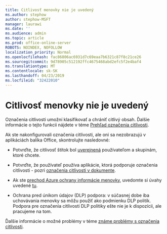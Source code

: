 ```yaml
---
title: Citlivosť menovky nie je uvedený
ms.author: stephow
author: stephow-MSFT
manager: laurawi
ms.date: ''
ms.audience: admin
ms.topic: article
ms.prod: office-online-server
ROBOTS: NOINDEX, NOFOLLOW
localization_priority: Normal
ms.openlocfilehash: fac86806ac6931d7c69eaa7b6321c87f8c21ce26
ms.sourcegitcommit: 9d78905c512192ffc4675468abd2efc5f2e4baf4
ms.translationtype: MT
ms.contentlocale: sk-SK
ms.lasthandoff: 04/23/2019
ms.locfileid: "32422010"
---
```

# <a name="sensitivity-labels-not-appearing"></a>Citlivosť menovky nie je uvedený

Označenia citlivosti umožní klasifikovať a chrániť citlivý obsah. Ďalšie informácie o tejto funkcii nájdete v téme [Prehľad označenia citlivosti](https://docs.microsoft.com/en-us/office365/securitycompliance/sensitivity-labels).

Ak ste nakonfigurovali označenia citlivosti, ale oni sa nezobrazujú v aplikáciách balíka Office, skontrolujte nasledovné:

- Potvrďte, že citlivosť štítok bol [uverejnená](https://docs.microsoft.com/en-us/Office365/SecurityCompliance/sensitivity-labels#what-label-policies-can-do) používateľom a skupinám, ktoré chcete.

- Potvrďte, že používateľ používa aplikácie, ktorá podporuje označenia citlivosti - pozri [označenia citlivosti v dokumente](https://support.office.com/en-us/article/apply-sensitivity-labels-to-your-documents-and-email-within-office-2f96e7cd-d5a4-403b-8bd7-4cc636bae0f9?ad=US&ui=en-US&rs=en-US#bkmk_whereavailable).
 
 
- Ak ste [prechod Azure ochrany informácie menovky](https://docs.microsoft.com/en-us/azure/information-protection/configure-policy-migrate-labels), uvedomte si úvahy uvedené [tu](https://docs.microsoft.com/en-us/azure/information-protection/configure-policy-migrate-labels#considerations-for-unified-labels).

- Ochrana pred únikom údajov (DLP) podpora: v súčasnej dobe iba uchovávania menovky sa môžu použiť ako podmienku DLP politík.  Podpora pre označenia citlivosti DLP politiky ešte nie je k dispozícii, ale pracujeme na tom.

Ďalšie informácie o možné problémy v téme [známe problémy s označenia citlivosti](https://support.office.com/en-us/article/known-issues-with-sensitivity-labels-in-office-b169d687-2bbd-4e21-a440-7da1b2743edc?ui=en-US&rs=en-US&ad=US).